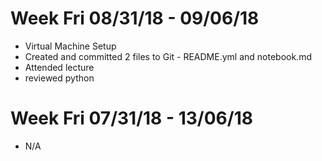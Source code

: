 # Week Fri 08/31/18 - 09/06/18
* Virtual Machine Setup
* Created and committed 2 files to Git - README.yml and notebook.md
* Attended lecture
* reviewed python

# Week Fri 07/31/18 - 13/06/18
* N/A
